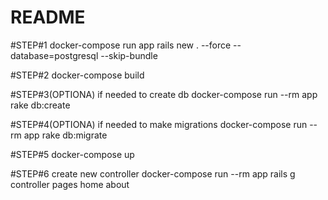 # README

#STEP#1 
docker-compose run app rails new . --force --database=postgresql --skip-bundle

#STEP#2
docker-compose build

#STEP#3(OPTIONA) if needed to create db
docker-compose run --rm app rake db:create

#STEP#4(OPTIONA) if needed to make migrations
docker-compose run --rm app rake db:migrate

#STEP#5 
docker-compose up

#STEP#6 create new controller
docker-compose run --rm app rails g controller pages home about



